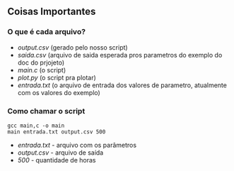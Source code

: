 ## Coisas Importantes

### O que é cada arquivo?

 - *output.csv* (gerado pelo nosso script)
 - *saida.csv* (arquivo de saida esperada pros parametros do exemplo do doc do prjojeto)
 - *main.c* (o script)
 - *plot.py* (o script pra plotar)
 - *entrada.txt* (o arquivo de entrada dos valores de parametro, atualmente com os valores do exemplo) 

### Como chamar o script

```
gcc main,c -o main
main entrada.txt output.csv 500
```

 - *entrada.txt* - arquivo com os parâmetros
 - *output.csv* - arquivo de saída 
 - *500* - quantidade de horas
 